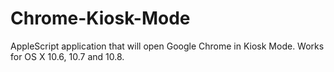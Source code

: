 Chrome-Kiosk-Mode
=================

AppleScript application that will open Google Chrome in Kiosk Mode. Works for OS X 10.6, 10.7 and 10.8.
